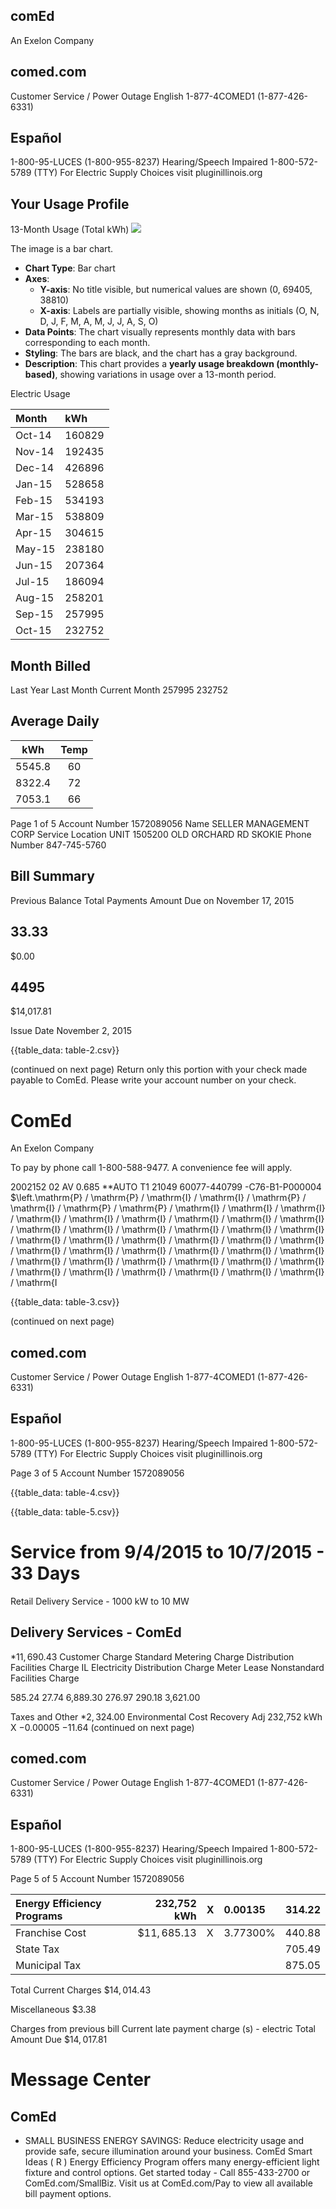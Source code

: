 ## comEd

An Exelon Company

## comed.com

Customer Service / Power Outage English
1-877-4COMED1 (1-877-426-6331)

## Español

1-800-95-LUCES (1-800-955-8237)
Hearing/Speech Impaired
1-800-572-5789 (TTY)
For Electric Supply Choices visit pluginillinois.org

## Your Usage Profile

13-Month Usage (Total kWh)
![](images/img-0.jpeg)

The image is a bar chart.

- **Chart Type**: Bar chart
- **Axes**:
  - **Y-axis**: No title visible, but numerical values are shown (0, 69405, 38810)
  - **X-axis**: Labels are partially visible, showing months as initials (O, N, D, J, F, M, A, M, J, J, A, S, O)
- **Data Points**: The chart visually represents monthly data with bars corresponding to each month.
- **Styling**: The bars are black, and the chart has a gray background.
- **Description**: This chart provides a **yearly usage breakdown (monthly-based)**, showing variations in usage over a 13-month period.

Electric Usage

| Month | kWh |
| :-- | :-- |
| Oct-14 | 160829 |
| Nov-14 | 192435 |
| Dec-14 | 426896 |
| Jan-15 | 528658 |
| Feb-15 | 534193 |
| Mar-15 | 538809 |
| Apr-15 | 304615 |
| May-15 | 238180 |
| Jun-15 | 207364 |
| Jul-15 | 186094 |
| Aug-15 | 258201 |
| Sep-15 | 257995 |
| Oct-15 | 232752 |

## Month Billed

Last Year
Last Month
Current Month
257995
232752

## Average Daily

| kWh | Temp |
| :--: | :--: |
| 5545.8 | 60 |
| 8322.4 | 72 |
| 7053.1 | 66 |

Page 1 of 5
Account Number 1572089056
Name
SELLER MANAGEMENT CORP
Service Location UNIT 1505200 OLD ORCHARD RD SKOKIE
Phone Number 847-745-5760

## Bill Summary

Previous Balance
Total Payments
Amount Due on November 17, 2015

## 33.33

\$0.00

## 4495

\$14,017.81

Issue Date
November 2, 2015

{{table_data: table-2.csv}}

(continued on next page)
Return only this portion with your check made payable to ComEd. Please write your account number on your check.

# ComEd 

An Exelon Company

To pay by phone call 1-800-588-9477.
A convenience fee will apply.

2002152 02 AV 0.685 **AUTO T1 21049 60077-440799 -C76-B1-P000004
$\left.\mathrm{P} / \mathrm{P} / \mathrm{I} / \mathrm{I} / \mathrm{P} / \mathrm{I} / \mathrm{P} / \mathrm{P} / \mathrm{I} / \mathrm{I} / \mathrm{I} / \mathrm{I} / \mathrm{I} / \mathrm{I} / \mathrm{I} / \mathrm{I} / \mathrm{I} / \mathrm{I} / \mathrm{I} / \mathrm{I} / \mathrm{I} / \mathrm{I} / \mathrm{I} / \mathrm{I} / \mathrm{I} / \mathrm{I} / \mathrm{I} / \mathrm{I} / \mathrm{I} / \mathrm{I} / \mathrm{I} / \mathrm{I} / \mathrm{I} / \mathrm{I} / \mathrm{I} / \mathrm{I} / \mathrm{I} / \mathrm{I} / \mathrm{I} / \mathrm{I} / \mathrm{I} / \mathrm{I} / \mathrm{I} / \mathrm{I} / \mathrm{I} / \mathrm{I} / \mathrm{I} / \mathrm{I

{{table_data: table-3.csv}}

(continued on next page)

## comed.com

Customer Service / Power Outage English
1-877-4COMED1 (1-877-426-6331)

## Español

1-800-95-LUCES (1-800-955-8237)
Hearing/Speech Impaired
1-800-572-5789 (TTY)
For Electric Supply Choices visit pluginillinois.org

Page 3 of 5
Account Number 1572089056

{{table_data: table-4.csv}}

{{table_data: table-5.csv}}

# Service from 9/4/2015 to 10/7/2015 - 33 Days 

Retail Delivery Service - 1000 kW to 10 MW

## Delivery Services - ComEd

$* 11,690.43$
Customer Charge
Standard Metering Charge
Distribution Facilities Charge
IL Electricity Distribution Charge
Meter Lease
Nonstandard Facilities Charge

585.24
27.74
6,889.30
276.97
290.18
3,621.00

Taxes and Other
$* 2,324.00$
Environmental Cost Recovery Adj
232,752 kWh
X
$-0.00005$
$-11.64$
(continued on next page)

## comed.com

Customer Service / Power Outage English
1-877-4COMED1 (1-877-426-6331)

## Español

1-800-95-LUCES (1-800-955-8237)
Hearing/Speech Impaired
1-800-572-5789 (TTY)
For Electric Supply Choices visit pluginillinois.org

Page 5 of 5
Account Number 1572089056

| Energy Efficiency Programs | 232,752 kWh | X | 0.00135 | 314.22 |
| :-- | --: | :-- | :-- | --: |
| Franchise Cost | $\$ 11,685.13$ | X | $3.77300 \%$ | 440.88 |
| State Tax |  |  |  | 705.49 |
| Municipal Tax |  |  |  | 875.05 |

Total Current Charges
$\$ 14,014.43$

Miscellaneous
$\$ 3.38$

Charges from previous bill
Current late payment charge (s) - electric
Total Amount Due
$\$ 14,017.81$

# Message Center 

## ComEd

- SMALL BUSINESS ENERGY SAVINGS: Reduce electricity usage and provide safe, secure illumination around your business. ComEd Smart Ideas ( R ) Energy Efficiency Program offers many energy-efficient light fixture and control options. Get started today - Call 855-433-2700 or ComEd.com/SmallBiz. Visit us at ComEd.com/Pay to view all available bill payment options.
